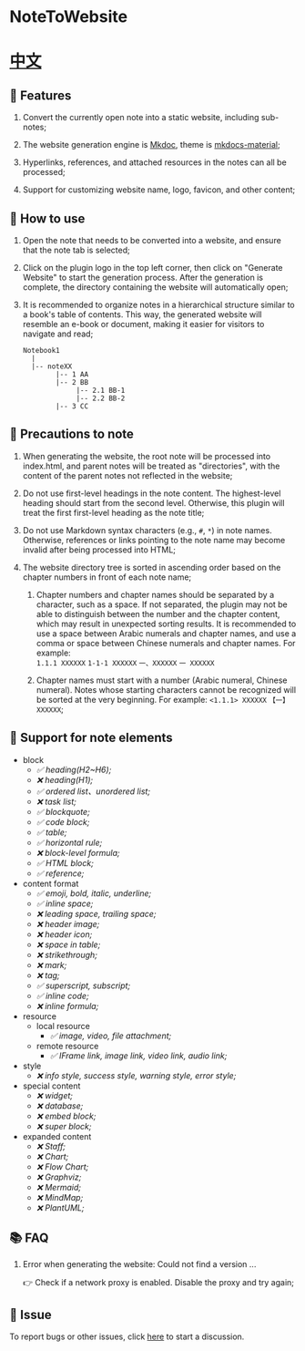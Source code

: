 # NoteToWebsite

# [中文](./README_zh_CN.md)

## 🌟 Features

1. Convert the currently open note into a static website, including sub-notes;

2. The website generation engine is [Mkdoc](https://www.mkdocs.org/), theme is [mkdocs-material](https://squidfunk.github.io/mkdocs-material/);

3. Hyperlinks, references, and attached resources in the notes can all be processed;

4. Support for customizing website name, logo, favicon, and other content;

## 🤔 How to use

1. Open the note that needs to be converted into a website, and ensure that the note tab is selected;

2. Click on the plugin logo in the top left corner, then click on "Generate Website" to start the generation process. After the generation is complete, the directory containing the website will automatically open; 

3. It is recommended to organize notes in a hierarchical structure similar to a book's table of contents. This way, the generated website will resemble an e-book or document, making it easier for visitors to navigate and read;
   ```
   Notebook1
     |
     |-- noteXX
           |-- 1 AA
           |-- 2 BB
                |-- 2.1 BB-1
                |-- 2.2 BB-2
           |-- 3 CC
   ```

## 🚨 Precautions to note

1. When generating the website, the root note will be processed into index.html, and parent notes will be treated as "directories", with the content of the parent notes not reflected in the website;

2. Do not use first-level headings in the note content. The highest-level heading should start from the second level. Otherwise, this plugin will treat the first first-level heading as the note title;
   
3. Do not use Markdown syntax characters (e.g., `#`, `*`) in note names. Otherwise, references or links pointing to the note name may become invalid after being processed into HTML; 

4. The website directory tree is sorted in ascending order based on the chapter numbers in front of each note name; 
   1. Chapter numbers and chapter names should be separated by a character, such as a space. If not separated, the plugin may not be able to distinguish between the number and the chapter content, which may result in unexpected sorting results. It is recommended to use a space between Arabic numerals and chapter names, and use a comma or space between Chinese numerals and chapter names. For example:  
   `1.1.1 XXXXXX` `1-1-1 XXXXXX` `一、XXXXXX` `一 XXXXXX`

   2. Chapter names must start with a number (Arabic numeral, Chinese numeral). Notes whose starting characters cannot be recognized will be sorted at the very beginning. For example: `<1.1.1> XXXXXX` `【一】XXXXXX`;

## 📝 Support for note elements

- block 
  - *✅️ heading(H2~H6);*
  - *❌ heading(H1);*
  - *✅ ordered list、unordered list;*
  - *❌ task list;*
  - *✅ blockquote;*
  - *✅ code block;*
  - *✅ table;*
  - *✅ horizontal rule;*
  - *❌ block-level formula;*
  - *✅ HTML block;*
  - *✅ reference;*
- content format
  - *✅ emoji, bold, italic, underline;*
  - *✅ inline space;*
  - *❌ leading space, trailing space;*
  - *❌ header image;*
  - *❌ header icon;*
  - *❌ space in table;*
  - *❌ strikethrough;*
  - *❌ mark;*
  - *❌ tag;*
  - *✅ superscript, subscript;*
  - *✅ inline code;*
  - *❌ inline formula;*
- resource 
  - local resource 
    - *✅ image, video, file attachment;*
  - remote resource 
    - *✅ IFrame link, image link, video link, audio link;*
- style 
  - *❌ info style, success style, warning style, error style;* 
- special content
  - *❌ widget;*
  - *❌ database;*
  - *❌ embed block;*
  - *❌ super block;*
- expanded content
  - *❌ Staff;*
  - *❌ Chart;*
  - *❌ Flow Chart;*
  - *❌ Graphviz;*
  - *❌ Mermaid;*
  - *❌ MindMap;*
  - *❌ PlantUML;*

## 📚 FAQ

1. Error when generating the website: Could not find a version ...

    👉 Check if a network proxy is enabled. Disable the proxy and try again; 

## 🐞 Issue

To report bugs or other issues, click [here](https://github.com/byname1234/siyuan-plugin-note-to-website/issues) to start a discussion.
